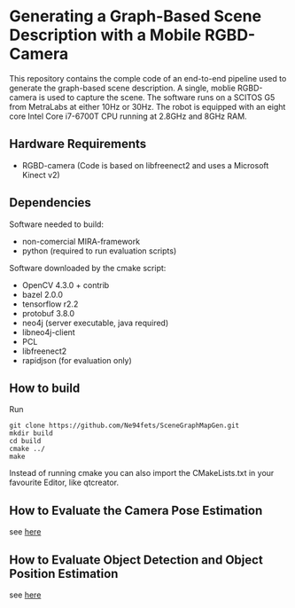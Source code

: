 # Generating a Graph-Based Scene Description with a Mobile RGBD-Camera

This repository contains the comple code of an end-to-end pipeline used to generate the graph-based scene description. A single, moblie RGBD-camera is used to capture the scene. The software runs on a SCITOS G5 from MetraLabs at either 10Hz or 30Hz. The robot is equipped with an eight core Intel Core i7-6700T CPU running at 2.8GHz and 8GHz RAM.

## Hardware Requirements
- RGBD-camera (Code is based on libfreenect2 and uses a Microsoft Kinect v2)

## Dependencies
Software needed to build:
- non-comercial MIRA-framework
- python (required to run evaluation scripts)

Software downloaded by the cmake script:
- OpenCV 4.3.0 + contrib
- bazel 2.0.0
- tensorflow r2.2
- protobuf 3.8.0
- neo4j (server executable, java required)
- libneo4j-client
- PCL
- libfreenect2
- rapidjson (for evaluation only)

## How to build
Run
```
git clone https://github.com/Ne94fets/SceneGraphMapGen.git
mkdir build
cd build
cmake ../
make
```

Instead of running cmake you can also import the CMakeLists.txt in your favourite Editor, like qtcreator.

## How to Evaluate the Camera Pose Estimation
see [here](external/evalData/PUTK/README.md)

## How to Evaluate Object Detection and Object Position Estimation
see [here](external/evalData/SUNRGBD-EvalScripts/README.md)
